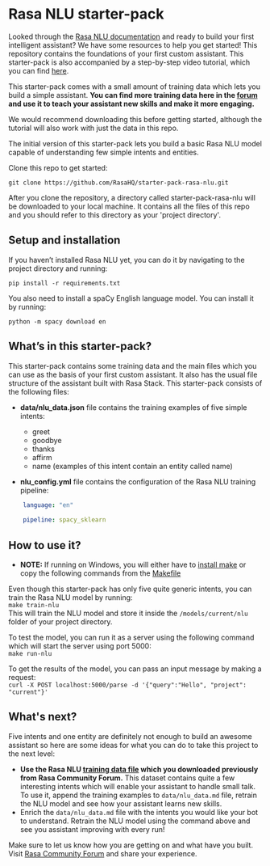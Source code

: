# Rasa NLU starter-pack

Looked through the [Rasa NLU documentation](http://rasa.com/docs/nlu/) and ready to build your first intelligent assistant? We have some resources to help you get started! This repository contains the foundations of your first custom assistant. This starter-pack is also accompanied by a step-by-step video tutorial, which you can find [here](https://youtu.be/vjLM2a-NgLY).

This starter-pack comes with a small amount of training data which lets you build a simple assistant. **You can find more training data here in the [forum](https://forum.rasa.com/t/grab-the-nlu-training-dataset-and-starter-packs/903) and use it to teach your assistant new skills and make it more engaging.** 

We would recommend downloading this before getting started, although the tutorial will also work with just the data in this repo. 

The initial version of this starter-pack lets you build a basic Rasa NLU model capable of understanding few simple intents and entities. 

Clone this repo to get started:

```
git clone https://github.com/RasaHQ/starter-pack-rasa-nlu.git
```

After you clone the repository, a directory called starter-pack-rasa-nlu will be downloaded to your local machine. It contains all the files of this repo and you should refer to this directory as your 'project directory'.


## Setup and installation

If you haven’t installed Rasa NLU yet, you can do it by navigating to the project directory and running:
```
pip install -r requirements.txt
```

You also need to install a spaCy English language model. You can install it by running:

```
python -m spacy download en
```


## What’s in this starter-pack?

This starter-pack contains some training data and the main files which you can use as the basis of your first custom assistant. It also has the usual file structure of the assistant built with Rasa Stack. This starter-pack consists of the following files:

- **data/nlu_data.json** file contains the training examples of five simple intents:
	- greet
	- goodbye
	- thanks
	- affirm
	- name (examples of this intent contain an entity called name)
	
- **nlu_config.yml** file contains the configuration of the Rasa NLU training pipeline:
```yaml
	language: "en"
	
	pipeline: spacy_sklearn
```

## How to use it?
- **NOTE:** If running on Windows, you will either have to [install make](http://gnuwin32.sourceforge.net/packages/make.htm) or copy the following commands from the [Makefile](https://github.com/RasaHQ/starter-pack-rasa-nlu/blob/master/Makefile)

Even though this starter-pack has only five quite generic intents, you can train the Rasa NLU model by running:  
```make train-nlu```  
This will train the NLU model and store it inside the `/models/current/nlu` folder of your project directory.

To test the model, you can run it as a server using the following command which will start the server using port 5000:  
```make run-nlu```  

To get the results of the model, you can pass an input message by making a request:  
```curl -X POST localhost:5000/parse -d '{"query":"Hello", "project": "current"}'```  

## What's next?
Five intents and one entity are definitely not enough to build an awesome assistant so here are some ideas for what you can do to take this project to the next level:
- **Use the Rasa NLU [training data file](https://forum.rasa.com/t/grab-the-nlu-training-dataset-and-starter-packs/903) which you downloaded previously from Rasa Community Forum.** This dataset contains quite a few interesting intents which will enable your assistant to handle small talk. To use it, append the training examples to `data/nlu_data.md` file, retrain the NLU model and see how your assistant learns new skills.
- Enrich the `data/nlu_data.md` file with the intents you would like your bot to understand. Retrain the NLU model using the command above and see you assistant improving with every run!


Make sure to let us know how you are getting on and what have you built. Visit [Rasa Community Forum](https://forum.rasa.com) and share your experience.
